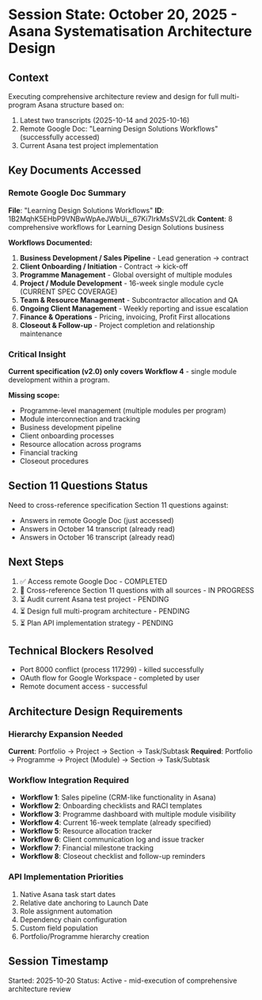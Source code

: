 # Session State: October 20, 2025 - Asana Systematisation Architecture Design

## Context
Executing comprehensive architecture review and design for full multi-program Asana structure based on:
1. Latest two transcripts (2025-10-14 and 2025-10-16)
2. Remote Google Doc: "Learning Design Solutions Workflows" (successfully accessed)
3. Current Asana test project implementation

## Key Documents Accessed

### Remote Google Doc Summary
**File**: "Learning Design Solutions Workflows"
**ID**: 1B2MqhK5EHbP9VNBwWpAeJWbUi__67Ki7IrkMsSV2Ldk
**Content**: 8 comprehensive workflows for Learning Design Solutions business

**Workflows Documented:**
1. **Business Development / Sales Pipeline** - Lead generation → contract
2. **Client Onboarding / Initiation** - Contract → kick-off
3. **Programme Management** - Global oversight of multiple modules
4. **Project / Module Development** - 16-week single module cycle (CURRENT SPEC COVERAGE)
5. **Team & Resource Management** - Subcontractor allocation and QA
6. **Ongoing Client Management** - Weekly reporting and issue escalation
7. **Finance & Operations** - Pricing, invoicing, Profit First allocations
8. **Closeout & Follow-up** - Project completion and relationship maintenance

### Critical Insight
**Current specification (v2.0) only covers Workflow 4** - single module development within a program.

**Missing scope:**
- Programme-level management (multiple modules per program)
- Module interconnection and tracking
- Business development pipeline
- Client onboarding processes
- Resource allocation across programs
- Financial tracking
- Closeout procedures

## Section 11 Questions Status

Need to cross-reference specification Section 11 questions against:
- Answers in remote Google Doc (just accessed)
- Answers in October 14 transcript (already read)
- Answers in October 16 transcript (already read)

## Next Steps
1. ✅ Access remote Google Doc - COMPLETED
2. 🔄 Cross-reference Section 11 questions with all sources - IN PROGRESS
3. ⏳ Audit current Asana test project - PENDING
4. ⏳ Design full multi-program architecture - PENDING
5. ⏳ Plan API implementation strategy - PENDING

## Technical Blockers Resolved
- Port 8000 conflict (process 117299) - killed successfully
- OAuth flow for Google Workspace - completed by user
- Remote document access - successful

## Architecture Design Requirements

### Hierarchy Expansion Needed
**Current**: Portfolio → Project → Section → Task/Subtask
**Required**: Portfolio → Programme → Project (Module) → Section → Task/Subtask

### Workflow Integration Required
- **Workflow 1**: Sales pipeline (CRM-like functionality in Asana)
- **Workflow 2**: Onboarding checklists and RACI templates
- **Workflow 3**: Programme dashboard with multiple module visibility
- **Workflow 4**: Current 16-week template (already specified)
- **Workflow 5**: Resource allocation tracker
- **Workflow 6**: Client communication log and issue tracker
- **Workflow 7**: Financial milestone tracking
- **Workflow 8**: Closeout checklist and follow-up reminders

### API Implementation Priorities
1. Native Asana task start dates
2. Relative date anchoring to Launch Date
3. Role assignment automation
4. Dependency chain configuration
5. Custom field population
6. Portfolio/Programme hierarchy creation

## Session Timestamp
Started: 2025-10-20
Status: Active - mid-execution of comprehensive architecture review
